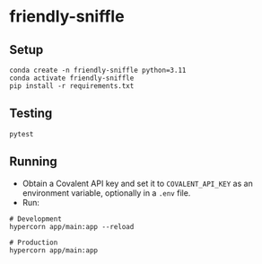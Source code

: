 # friendly-sniffle

## Setup

```
conda create -n friendly-sniffle python=3.11
conda activate friendly-sniffle
pip install -r requirements.txt
```

## Testing

```
pytest
```

## Running

- Obtain a Covalent API key and set it to `COVALENT_API_KEY` as an environment variable, optionally in a `.env` file.
- Run:

```
# Development
hypercorn app/main:app --reload

# Production
hypercorn app/main:app
```
